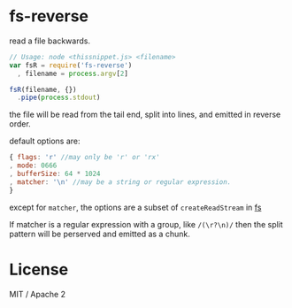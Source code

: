 # fs-reverse

read a file backwards.

``` js
// Usage: node <thissnippet.js> <filename>
var fsR = require('fs-reverse')
  , filename = process.argv[2]

fsR(filename, {})
  .pipe(process.stdout)
```

the file will be read from the tail end, split into lines, and emitted in reverse order.

default options are:

``` js
{ flags: 'r' //may only be 'r' or 'rx'
, mode: 0666
, bufferSize: 64 * 1024
, matcher: '\n' //may be a string or regular expression.
}
```

except for `matcher`, the options are a subset of `createReadStream` in [fs](http://nodejs.org/docs/api/fs.html)

If matcher is a regular expression with a group, like `/(\r?\n)/`
then the split pattern will be perserved and emitted as a chunk.

# License

MIT / Apache 2
